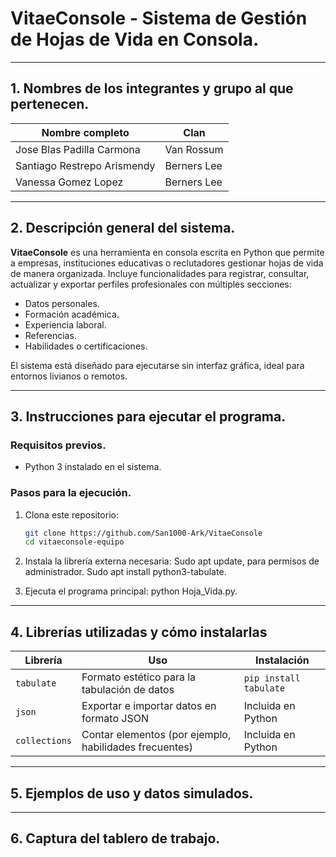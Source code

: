 # VitaeConsole - Sistema de Gestión de Hojas de Vida en Consola.

---

## 1. Nombres de los integrantes y grupo al que pertenecen.

| Nombre completo                 | Clan         |
|--------------------------------|--------------|
| Jose Blas Padilla Carmona      | Van Rossum   |
| Santiago Restrepo Arismendy    | Berners Lee  |
| Vanessa Gomez Lopez            | Berners Lee  |

---

## 2. Descripción general del sistema.

**VitaeConsole** es una herramienta en consola escrita en Python que permite a empresas, instituciones educativas o reclutadores gestionar hojas de vida de manera organizada. Incluye funcionalidades para registrar, consultar, actualizar y exportar perfiles profesionales con múltiples secciones:

- Datos personales.
- Formación académica.
- Experiencia laboral.
- Referencias.
- Habilidades o certificaciones.

El sistema está diseñado para ejecutarse sin interfaz gráfica, ideal para entornos livianos o remotos.

---

## 3. Instrucciones para ejecutar el programa.

### Requisitos previos.
- Python 3 instalado en el sistema.

### Pasos para la ejecución.
1. Clona este repositorio:
   ```bash
   git clone https://github.com/San1000-Ark/VitaeConsole
   cd vitaeconsole-equipo

2. Instala la librería externa necesaria:
   Sudo apt update, para permisos de administrador.
   Sudo apt install python3-tabulate.

4. Ejecuta el programa principal:
   python Hoja_Vida.py.

---

## 4. Librerías utilizadas y cómo instalarlas

| Librería    | Uso                                                  | Instalación              |
|-------------|-------------------------------------------------------|---------------------------|
| `tabulate`  | Formato estético para la tabulación de datos         | `pip install tabulate`   |
| `json`      | Exportar e importar datos en formato JSON            | Incluida en Python        |
| `collections` | Contar elementos (por ejemplo, habilidades frecuentes) | Incluida en Python     |

---

## 5. Ejemplos de uso y datos simulados.

---

## 6. Captura del tablero de trabajo.
